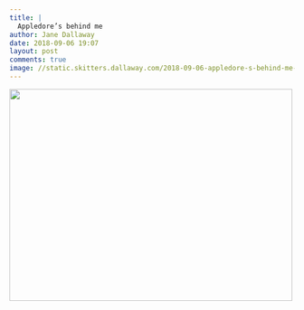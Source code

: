 ```yaml
---
title: |
  Appledore’s behind me
author: Jane Dallaway
date: 2018-09-06 19:07
layout: post
comments: true
image: //static.skitters.dallaway.com/2018-09-06-appledore-s-behind-me-thumb-1-IMG-6736.JPG
---
```


<div>
        <a href="//static.skitters.dallaway.com/2018-09-06-appledore-s-behind-me-fullsize-1-IMG-6736.JPG">
          <img src="//static.skitters.dallaway.com/2018-09-06-appledore-s-behind-me-thumb-1-IMG-6736.JPG" width="500" height="375"/>
        </a>
      </div>


  
      